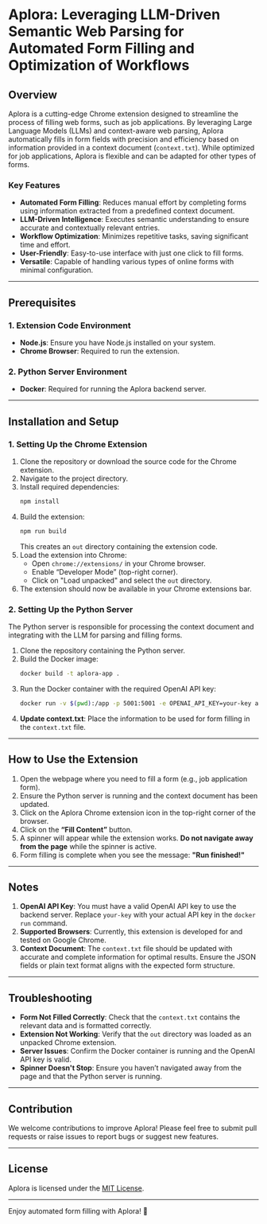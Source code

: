 # Aplora: Leveraging LLM-Driven Semantic Web Parsing for Automated Form Filling and Optimization of Workflows

## Overview
Aplora is a cutting-edge Chrome extension designed to streamline the process of filling web forms, such as job applications. By leveraging Large Language Models (LLMs) and context-aware web parsing, Aplora automatically fills in form fields with precision and efficiency based on information provided in a context document (`context.txt`). While optimized for job applications, Aplora is flexible and can be adapted for other types of forms.

### Key Features
- **Automated Form Filling**: Reduces manual effort by completing forms using information extracted from a predefined context document.
- **LLM-Driven Intelligence**: Executes semantic understanding to ensure accurate and contextually relevant entries.
- **Workflow Optimization**: Minimizes repetitive tasks, saving significant time and effort.
- **User-Friendly**: Easy-to-use interface with just one click to fill forms.
- **Versatile**: Capable of handling various types of online forms with minimal configuration.

---

## Prerequisites

### 1. Extension Code Environment
- **Node.js**: Ensure you have Node.js installed on your system.
- **Chrome Browser**: Required to run the extension.

### 2. Python Server Environment
- **Docker**: Required for running the Aplora backend server.

---

## Installation and Setup

### 1. Setting Up the Chrome Extension
1. Clone the repository or download the source code for the Chrome extension.
2. Navigate to the project directory.
3. Install required dependencies:
   ```bash
   npm install
   ```
4. Build the extension:
   ```bash
   npm run build
   ```
   This creates an `out` directory containing the extension code.
5. Load the extension into Chrome:
   - Open `chrome://extensions/` in your Chrome browser.
   - Enable “Developer Mode” (top-right corner).
   - Click on "Load unpacked" and select the `out` directory.
6. The extension should now be available in your Chrome extensions bar.

### 2. Setting Up the Python Server
The Python server is responsible for processing the context document and integrating with the LLM for parsing and filling forms.

1. Clone the repository containing the Python server.
2. Build the Docker image:
   ```bash
   docker build -t aplora-app .
   ```
3. Run the Docker container with the required OpenAI API key:
   ```bash
   docker run -v $(pwd):/app -p 5001:5001 -e OPENAI_API_KEY=your-key aplora-app
   ```
4. **Update context.txt**: Place the information to be used for form filling in the `context.txt` file.

---

## How to Use the Extension

1. Open the webpage where you need to fill a form (e.g., job application form).
2. Ensure the Python server is running and the context document has been updated.
3. Click on the Aplora Chrome extension icon in the top-right corner of the browser.
4. Click on the **“Fill Content”** button.
5. A spinner will appear while the extension works. **Do not navigate away from the page** while the spinner is active.
6. Form filling is complete when you see the message: **"Run finished!"**

---

## Notes
1. **OpenAI API Key**: You must have a valid OpenAI API key to use the backend server. Replace `your-key` with your actual API key in the `docker run` command.
2. **Supported Browsers**: Currently, this extension is developed for and tested on Google Chrome.
3. **Context Document**: The `context.txt` file should be updated with accurate and complete information for optimal results. Ensure the JSON fields or plain text format aligns with the expected form structure.

---

## Troubleshooting
- **Form Not Filled Correctly**: Check that the `context.txt` contains the relevant data and is formatted correctly.
- **Extension Not Working**: Verify that the `out` directory was loaded as an unpacked Chrome extension.
- **Server Issues**: Confirm the Docker container is running and the OpenAI API key is valid.
- **Spinner Doesn't Stop**: Ensure you haven’t navigated away from the page and that the Python server is running.

---

## Contribution
We welcome contributions to improve Aplora! Please feel free to submit pull requests or raise issues to report bugs or suggest new features.

---

## License
Aplora is licensed under the [MIT License](./LICENSE).

---

Enjoy automated form filling with Aplora! 🎉
